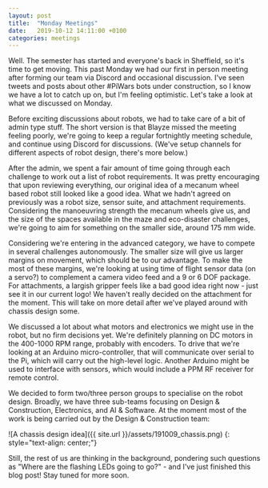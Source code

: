 ```yaml
---
layout: post
title:  "Monday Meetings"
date:   2019-10-12 14:11:00 +0100
categories: meetings
---
```


Well. The semester has started and everyone's back in Sheffield, so it's time to get moving. This past Monday we had our first in person meeting after forming our team via Discord and occasional discussion. I've seen tweets and posts about other #PiWars bots under construction, so I know we have a lot to catch up on, but I'm feeling optimistic. Let's take a look at what we discussed on Monday.

Before exciting discussions about robots, we had to take care of a bit of admin type stuff. The short version is that Blayze missed the meeting feeling poorly, we're going to keep a regular fortnightly meeting schedule, and continue using Discord for discussions. (We've setup channels for different aspects of robot design, there's more below.)

After the admin, we spent a fair amount of time going through each challenge to work out a list of robot requirements. It was pretty encouraging that upon reviewing everything, our original idea of a mecanum wheel based robot still looked like a good idea. What we hadn't agreed on previously was a robot size, sensor suite, and attachment requirements. Considering the manoeuvring strength the mecanum wheels give us, and the size of the spaces available in the maze and eco-disaster challenges, we're going to aim for something on the smaller side, around 175 mm wide.

Considering we're entering in the advanced category, we have to compete in several challenges autonomously. The smaller size will give us larger margins on movement, which should be to our advantage. To make the most of these margins, we're looking at using time of flight sensor data (on a servo?) to complement a camera video feed and a 9 or 6 DOF package. For attachments, a largish gripper feels like a bad good idea right now - just see it in our current logo! We haven't really decided on the attachment for the moment. This will take on more detail after we've played around with chassis design some.

We discussed a lot about what motors and electronics we might use in the robot, but no firm decisions yet. We're definitely planning on DC motors in the 400-1000 RPM range, probably with encoders. To drive that we're looking at an Arduino micro-controller, that will communicate over serial to the Pi, which will carry out the high-level logic. Another Arduino might be used to interface with sensors, which would include a PPM RF receiver for remote control.

We decided to form two/three person groups to specialise on the robot design. Broadly, we have three sub-teams focusing on Design & Construction, Electronics, and AI & Software. At the moment most of the work is being carried out by the Design & Construction team:

![A chassis design idea]({{ site.url }}/assets/191009_chassis.png)
{: style="text-align: center;"}

Still, the rest of us are thinking in the background, pondering such questions as "Where are the flashing LEDs going to go?" - and I've just finished this blog post! Stay tuned for more soon.

